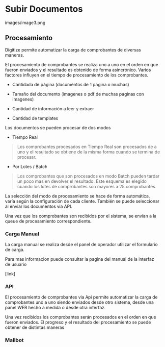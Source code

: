 
# Subir Documentos

images/image3.png

## Procesamiento

Digitize permite automatizar la carga de comprobantes de diversas maneras.

El procesamiento de comprobantes se realiza uno a uno en el orden en que fueron enviados y el resultado es obtenido de forma asincrónico.
Varios factores influyen en el tiempo de procesamiento de los comprobantes.


* Cantidada de página (documentos de 1 pagina o muchas)

* Tamaño del documento (imagenes o pdf de muchas paginas con imagenes)

* Cantidad de información a leer y extraer

* Cantidad de templates


Los documentos se pueden procesar de dos modos

* Tiempo Real

> Los comprobantes procesados en Tiempo Real son procesados de a uno y el resultado se obtiene de la misma forma cuando se termina de procesar.

* Por Lotes / Batch

> Los comprobantes que son procesados en modo Batch pueden tardar un poco mas en devolver el resultado.
Este esquema es elegido cuando los lotes de comprobantes son mayores a 25 comprobantes.
<!-- El sistema devolverá un ID de Lote e informará en cuanto el lote completo termina de ser procesado. -->

La selección del modo de procesamiento se hace de forma automática, varía según la configuración de cada cliente.
También se puede seleccionar al enviar los documentos via API.
  
Una vez que los comprobantes son recibidos por el sistema, se envían a la queue de procesamiento correspondiente.

### Carga Manual

La carga manual se realiza desde el panel de operador utilizar el formulario de carga.

Para mas informacion puede consultar la pagina del manual de la interfaz de usuario

[link]


### API

El procesamiento de comprobantes via Api permite automatizar la carga de comprobantes uno a uno siendo enviados desde otro sistema, desde una panel WEB hecho a medida o desde otra interfaz.

Una vez recibidos los comprobantes serán procesados en el orden en que fueron enviados. El progreso y el resultado del procesamiento se puede obtener de distintas maneras <!--como indica en la sección de [Obtención de Resultados](#obtención_de_resultados)-->

<!--[EJEMPLO ACA USANDO PLUGIN DE INSERCION DE CODIGO]()-->

### Mailbot

<!--
## Obtención de Resultados

### Reportes

### Callback

### Consulta via API
-->
